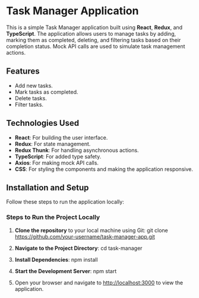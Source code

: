 # Task Manager Application

This is a simple Task Manager application built using **React**, **Redux**, and **TypeScript**. The application allows users to manage tasks by adding, marking them as completed, deleting, and filtering tasks based on their completion status. Mock API calls are used to simulate task management actions.

## Features

- Add new tasks.
- Mark tasks as completed.
- Delete tasks.
- Filter tasks.

## Technologies Used

- **React**: For building the user interface.
- **Redux**: For state management.
- **Redux Thunk**: For handling asynchronous actions.
- **TypeScript**: For added type safety.
- **Axios**: For making mock API calls.
- **CSS**: For styling the components and making the application responsive.

## Installation and Setup

Follow these steps to run the application locally:

### Steps to Run the Project Locally

1. **Clone the repository** to your local machine using Git:
   git clone https://github.com/your-username/task-manager-app.git

2. **Navigate to the Project Directory**:
   cd task-manager

3. **Install Dependencies**:
   npm install

4. **Start the Development Server**:
   npm start

5. Open your browser and navigate to  [http://localhost:3000](http://localhost:3000) to view the application.
